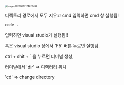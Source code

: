 <img src="C:\Users\user\AppData\Roaming\Typora\typora-user-images\image-20230802174426492.png" alt="image-20230802174426492" style="zoom:50%;" />

디렉토리 경로에서 모두 지우고 cmd 입력하면 cmd 창 실행됨!

~~~cmd
code .
~~~

입력하면 visual studio가 실행됨!!

혹은 visual studio 상에서 'F5' 버튼 누르면 실행됨.



ctrl + shit + ` 을 누르면 터미널 생성,

터미널에서 'dir' => 디렉터리 위치

'cd' => change directory